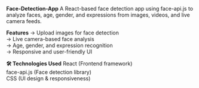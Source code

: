 **Face-Detection-App**
A React-based face detection app using face-api.js to analyze faces, age, gender, and expressions from images, videos, and live camera feeds.

**Features**
-> Upload images for face detection  
-> Live camera-based face analysis  
->  Age, gender, and expression recognition  
-> Responsive and user-friendly UI  

**🛠 Technologies Used**
React (Frontend framework)  
face-api.js (Face detection library)  
CSS (UI design & responsiveness)  
